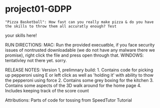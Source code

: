 # project01-GDPP

	"Pizza Basketball": How fast can you really make pizza & do you have the skills to throw them all accuratly enough? Test 
your skills here!

RUN DIRECTIONS: 
	MAC: Run the provided execuatble, if you face security issues of nontrusted downloadable (we do not have any malware 
there we promise), right click the file and press open through that.
	WINDOWS: tentativley not there yet. sorry.

RELEASE NOTES: 
	Version 1, prelimnary build: 
	1. Contains code for picking up pepperoni using E or left click as well as 'holding it' with ability to thow the 
pepperoni using force 
	2. Contains some grey boxing for the kitchen 
	3. Contains some aspects of the 3D walk around for the home page
	4. Includes keeping track of the score count
    
Attributions:
    Parts of code for tossing from SpeedTutor Tutorial 
